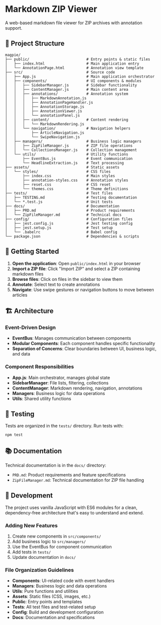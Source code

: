 # Markdown ZIP Viewer

A web-based markdown file viewer for ZIP archives with annotation support.

## 📁 Project Structure

```
magpie/
├── public/                          # Entry points & static files
│   ├── index.html                   # Main application entry
│   └── AnnotationPage.html          # Annotation view template
├── src/                             # Source code
│   ├── App.js                       # Main application orchestrator
│   ├── components/                  # UI components & modules
│   │   ├── SidebarManager.js        # Sidebar functionality
│   │   ├── ContentManager.js        # Main content area
│   │   ├── annotations/             # Annotation system
│   │   │   ├── MarkdownAnnotation.js
│   │   │   ├── AnnotationPageHandler.js
│   │   │   ├── AnnotationStorage.js
│   │   │   ├── AnnotationViewer.js
│   │   │   └── annotationPanel.js
│   │   ├── content/                 # Content rendering
│   │   │   └── MarkdownRendering.js
│   │   └── navigation/              # Navigation helpers
│   │       ├── ArticleNavigation.js
│   │       └── SwipeNavigation.js
│   ├── managers/                    # Business logic managers
│   │   ├── ZipFileManager.js        # ZIP file operations
│   │   └── CollectionsManager.js    # Collection management
│   └── utils/                       # Utility functions
│       ├── EventBus.js              # Event communication
│       └── HeadlineExtraction.js    # Text processing
├── assets/                          # Static assets
│   └── styles/                      # CSS files
│       ├── index.css                # Main styles
│       ├── annotation-styles.css    # Annotation styles
│       ├── reset.css                # CSS reset
│       └── themes.css               # Theme definitions
├── tests/                           # Test files
│   ├── TESTING.md                   # Testing documentation
│   └── *.test.js                    # Unit tests
├── docs/                            # Documentation
│   ├── PRD.md                       # Product requirements
│   └── ZipFileManager.md            # Technical docs
├── config/                          # Configuration files
│   ├── jest.config.js               # Jest testing config
│   ├── jest.setup.js                # Test setup
│   └── .babelrc                     # Babel config
└── package.json                     # Dependencies & scripts
```

## 🚀 Getting Started

1. **Open the application**: Open `public/index.html` in your browser
2. **Import a ZIP file**: Click "Import ZIP" and select a ZIP containing markdown files
3. **Browse files**: Click on files in the sidebar to view them
4. **Annotate**: Select text to create annotations
5. **Navigate**: Use swipe gestures or navigation buttons to move between articles

## 🏗️ Architecture

### Event-Driven Design

- **EventBus**: Manages communication between components
- **Modular Components**: Each component handles specific functionality
- **Separation of Concerns**: Clear boundaries between UI, business logic, and data

### Component Responsibilities

- **App.js**: Main orchestrator, manages global state
- **SidebarManager**: File lists, filtering, collections
- **ContentManager**: Markdown rendering, navigation, annotations
- **Managers**: Business logic for data operations
- **Utils**: Shared utility functions

## 🧪 Testing

Tests are organized in the `tests/` directory. Run tests with:

```bash
npm test
```

## 📚 Documentation

Technical documentation is in the `docs/` directory:

- `PRD.md`: Product requirements and feature specifications
- `ZipFileManager.md`: Technical documentation for ZIP file handling

## 🔧 Development

The project uses vanilla JavaScript with ES6 modules for a clean, dependency-free architecture that's easy to understand and extend.

### Adding New Features

1. Create new components in `src/components/`
2. Add business logic to `src/managers/`
3. Use the EventBus for component communication
4. Add tests in `tests/`
5. Update documentation in `docs/`

### File Organization Guidelines

- **Components**: UI-related code with event handlers
- **Managers**: Business logic and data operations
- **Utils**: Pure functions and utilities
- **Assets**: Static files (CSS, images, etc.)
- **Public**: Entry points and templates
- **Tests**: All test files and test-related setup
- **Config**: Build and development configuration
- **Docs**: Documentation and specifications
